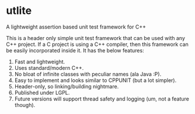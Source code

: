 utlite
======

A lightweight assertion based unit test framework for C++

This is a header only simple unit test framework that can be used with any C++ project. If a C project is using a C++
compiler, then this framework can be easily incorporated inside it. It has the below features:

1. Fast and lightweight.
2. Uses standard/modern C++.
3. No bloat of infinite classes with peculiar names (ala Java :P).
4. Easy to implement and looks similar to CPPUNIT (but a lot simpler).
5. Header-only, so linking/building nightmare.
6. Published under LGPL.
7. Future versions will support thread safety and logging (um, not a feature though).

